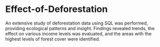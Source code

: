 # Effect-of-Deforestation
An extensive study of deforestation data using SQL was performed, providing ecological patterns and insight. Findings revealed trends, the effect on various income levels was evaluated, and the areas with the highest levels of forest cover were identified.
